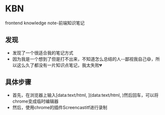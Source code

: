 # KBN

frontend knowledge note-前端知识笔记


## 发现

- 发现了一个很适合我的笔记方式
- 因为我是一个想到了但是打不出来，不知道怎么总结的人--鄙视我自己😄，所以这么久了都没有一片知识点笔记，我太失败💔


## 具体步骤

- 首先，在浏览器上输入[data:text/html, <html contenteditable>](data:text/html, <html contenteditable>)然后回车，可以将chrome变成临时编辑器
- 然后，使用chrome的插件Screencastitf进行录制



